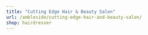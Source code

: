 ```yaml
---
title: "Cutting Edge Hair & Beauty Salon"
url: /ambleside/cutting-edge-hair-and-beauty-salon/
shop: hairdresser
---
```

